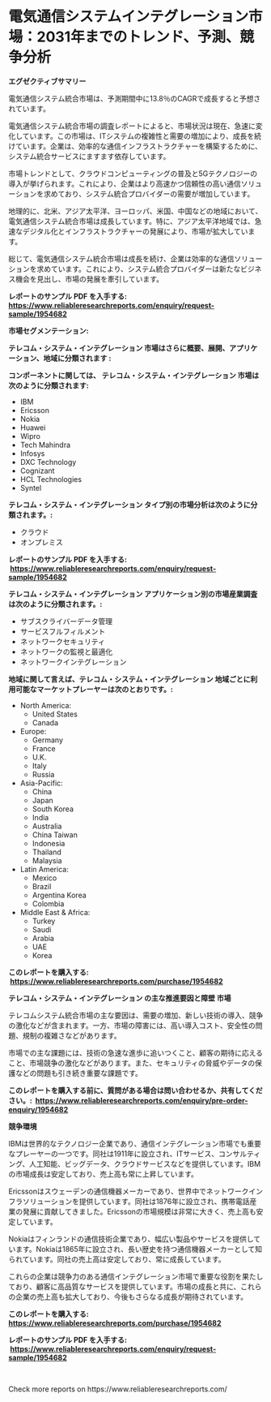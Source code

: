 <p><h1>電気通信システムインテグレーション市場：2031年までのトレンド、予測、競争分析</h1></p><p><strong>エグゼクティブサマリー</strong></p>
<p><p>電気通信システム統合市場は、予測期間中に13.8％のCAGRで成長すると予想されています。</p><p>電気通信システム統合市場の調査レポートによると、市場状況は現在、急速に変化しています。この市場は、ITシステムの複雑性と需要の増加により、成長を続けています。企業は、効率的な通信インフラストラクチャーを構築するために、システム統合サービスにますます依存しています。</p><p>市場トレンドとして、クラウドコンピューティングの普及と5Gテクノロジーの導入が挙げられます。これにより、企業はより高速かつ信頼性の高い通信ソリューションを求めており、システム統合プロバイダーの需要が増加しています。</p><p>地理的に、北米、アジア太平洋、ヨーロッパ、米国、中国などの地域において、電気通信システム統合市場は成長しています。特に、アジア太平洋地域では、急速なデジタル化とインフラストラクチャーの発展により、市場が拡大しています。</p><p>総じて、電気通信システム統合市場は成長を続け、企業は効率的な通信ソリューションを求めています。これにより、システム統合プロバイダーは新たなビジネス機会を見出し、市場の発展を牽引しています。</p></p>
<p><strong>レポートのサンプル PDF を入手する: <a href="https://www.reliableresearchreports.com/enquiry/request-sample/1954682">https://www.reliableresearchreports.com/enquiry/request-sample/1954682</a></strong></p>
<p><strong>市場セグメンテーション:</strong></p>
<p><strong> テレコム・システム・インテグレーション 市場はさらに概要、展開、アプリケーション、地域に分類されます :</strong></p>
<p><strong>コンポーネントに関しては、 テレコム・システム・インテグレーション 市場は次のように分類されます: &nbsp;</strong></p>
<p><ul><li>IBM</li><li>Ericsson</li><li>Nokia</li><li>Huawei</li><li>Wipro</li><li>Tech Mahindra</li><li>Infosys</li><li>DXC Technology</li><li>Cognizant</li><li>HCL Technologies</li><li>Syntel</li></ul></p>
<p><strong> テレコム・システム・インテグレーション タイプ別の市場分析は次のように分類されます。:</strong></p>
<p><ul><li>クラウド</li><li>オンプレミス</li></ul></p>
<p><strong>レポートのサンプル PDF を入手する: &nbsp;<a href="https://www.reliableresearchreports.com/enquiry/request-sample/1954682">https://www.reliableresearchreports.com/enquiry/request-sample/1954682</a></strong></p>
<p><strong> テレコム・システム・インテグレーション アプリケーション別の市場産業調査は次のように分類されます。:</strong></p>
<p><ul><li>サブスクライバーデータ管理</li><li>サービスフルフィルメント</li><li>ネットワークセキュリティ</li><li>ネットワークの監視と最適化</li><li>ネットワークインテグレーション</li></ul></p>
<p><strong>地域に関して言えば、テレコム・システム・インテグレーション 地域ごとに利用可能なマーケットプレーヤーは次のとおりです。:</strong></p>
<p><ul>
    <li>
        North America:
        <ul>
            <li>United States</li>
            <li>Canada</li>
        </ul>
    </li>
    <li>
        Europe:
        <ul>
            <li>Germany</li>
            <li>France</li>
            <li>U.K.</li>
            <li>Italy</li>
            <li>Russia</li>
        </ul>
    </li>
    <li>
        Asia-Pacific:
        <ul>
            <li>China</li>
            <li>Japan</li>
            <li>South Korea</li>
            <li>India</li>
            <li>Australia</li>
            <li>China Taiwan</li>
            <li>Indonesia</li>
            <li>Thailand</li>
            <li>Malaysia</li>
        </ul>
    </li>
    <li>
        Latin America:
        <ul>
            <li>Mexico</li>
            <li>Brazil</li>
            <li>Argentina Korea</li>
            <li>Colombia</li>
        </ul>
    </li>
    <li>
        Middle East & Africa:
        <ul>
            <li>Turkey</li>
            <li>Saudi</li>
            <li>Arabia</li>
            <li>UAE</li>
            <li>Korea</li>
        </ul>
    </li>
    </ul></p>
<p><strong>このレポートを購入する: &nbsp;<a href="https://www.reliableresearchreports.com/purchase/1954682">https://www.reliableresearchreports.com/purchase/1954682</a></strong></p>
<p><strong>テレコム・システム・インテグレーション の主な推進要因と障壁 市場</strong></p>
<p><p>テレコムシステム統合市場の主な要因は、需要の増加、新しい技術の導入、競争の激化などが含まれます。一方、市場の障害には、高い導入コスト、安全性の問題、規制の複雑さなどがあります。</p><p>市場での主な課題には、技術の急速な進歩に追いつくこと、顧客の期待に応えること、市場競争の激化などがあります。また、セキュリティの脅威やデータの保護などの問題も引き続き重要な課題です。</p></p>
<p><strong>このレポートを購入する前に、質問がある場合は問い合わせるか、共有してください。:&nbsp; <a href="https://www.reliableresearchreports.com/enquiry/pre-order-enquiry/1954682">https://www.reliableresearchreports.com/enquiry/pre-order-enquiry/1954682</a></strong></p>
<p><strong>競争環境</strong></p>
<p><p>IBMは世界的なテクノロジー企業であり、通信インテグレーション市場でも重要なプレーヤーの一つです。同社は1911年に設立され、ITサービス、コンサルティング、人工知能、ビッグデータ、クラウドサービスなどを提供しています。IBMの市場成長は安定しており、売上高も常に上昇しています。</p><p>Ericssonはスウェーデンの通信機器メーカーであり、世界中でネットワークインフラソリューションを提供しています。同社は1876年に設立され、携帯電話産業の発展に貢献してきました。Ericssonの市場規模は非常に大きく、売上高も安定しています。</p><p>Nokiaはフィンランドの通信技術企業であり、幅広い製品やサービスを提供しています。Nokiaは1865年に設立され、長い歴史を持つ通信機器メーカーとして知られています。同社の売上高は安定しており、常に成長しています。</p><p>これらの企業は競争力のある通信インテグレーション市場で重要な役割を果たしており、顧客に高品質なサービスを提供しています。市場の成長と共に、これらの企業の売上高も拡大しており、今後もさらなる成長が期待されています。</p></p>
<p><strong>このレポートを購入する: &nbsp; <a href="https://www.reliableresearchreports.com/purchase/1954682">https://www.reliableresearchreports.com/purchase/1954682</a></strong></p>
<p><strong>レポートのサンプル PDF を入手する: &nbsp;<a href="https://www.reliableresearchreports.com/enquiry/request-sample/1954682">https://www.reliableresearchreports.com/enquiry/request-sample/1954682</a></strong><strong></strong></p>
<p>&nbsp;</p>
<p>Check more reports on https://www.reliableresearchreports.com/</p>